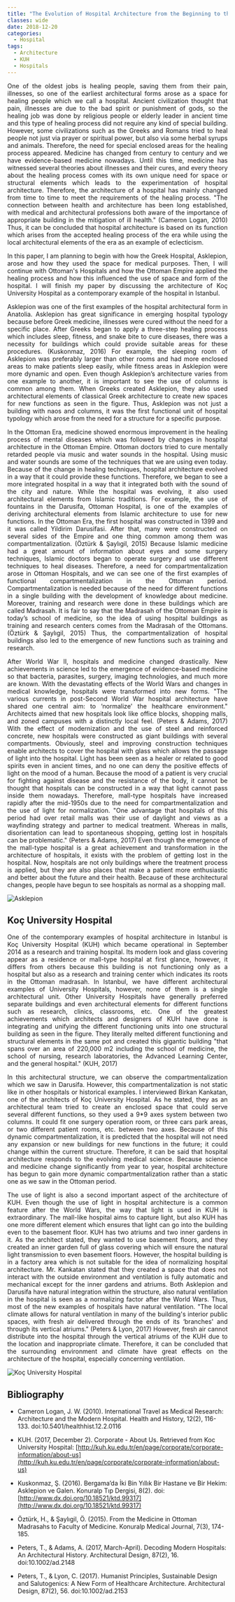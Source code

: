 ```yaml
---
title: "The Evolution of Hospital Architecture from the Beginning to the Present Day: Koç University Hospital"
classes: wide
date: 2018-12-20
categories:
  - Hospital
tags:
  - Architecture
  - KUH
  - Hospitals
---
```


<div style="text-align: justify;">

One of the oldest jobs is healing people, saving them from their pain, illnesses, so one of the earliest architectural forms arose as a space for healing people which we call a hospital. Ancient civilization thought that pain, illnesses are due to the bad spirit or punishment of gods, so the healing job was done by religious people or elderly leader in ancient time and this type of healing process did not require any kind of special building. However, some civilizations such as the Greeks and Romans tried to heal people not just via prayer or spiritual power, but also via some herbal syrups and animals. Therefore, the need for special enclosed areas for the healing process appeared. Medicine has changed from century to century and we have evidence-based medicine nowadays. Until this time, medicine has witnessed several theories about illnesses and their cures, and every theory about the healing process comes with its own unique need for space or structural elements which leads to the experimentation of hospital architecture. Therefore, the architecture of a hospital has mainly changed from time to time to meet the requirements of the healing process. "The connection between health and architecture has been long established, with medical and architectural professions both aware of the importance of appropriate building in the mitigation of ill health." (Cameron Logan, 2010) Thus, it can be concluded that hospital architecture is based on its function which arises from the accepted healing process of the era while using the local architectural elements of the era as an example of eclecticism.

</div>


<div style="text-align: justify;">

In this paper, I am planning to begin with how the Greek Hospital, Asklepion, arose and how they used the space for medical purposes. Then, I will continue with Ottoman's Hospitals and how the Ottoman Empire applied the healing process and how this influenced the use of space and form of the hospital. I will finish my paper by discussing the architecture of Koç University Hospital as a contemporary example of the hospital in Istanbul.

</div>


<div style="text-align: justify;">

Asklepion was one of the first examples of the hospital architectural form in Anatolia. Asklepion has great significance in emerging hospital typology because before Greek medicine, illnesses were cured without the need for a specific place. After Greeks began to apply a three-step healing process which includes sleep, fitness, and snake bite to cure diseases, there was a necessity for buildings which could provide suitable areas for these procedures. (Kuskonmaz, 2016) For example, the sleeping room of Asklepion was preferably larger than other rooms and had more enclosed areas to make patients sleep easily, while fitness areas in Asklepion were more dynamic and open. Even though Asklepion’s architecture varies from one example to another, it is important to see the use of columns is common among them. When Greeks created Asklepion, they also used architectural elements of classical Greek architecture to create new spaces for new functions as seen in the figure. Thus, Asklepion was not just a building with naos and columns, it was the first functional unit of hospital typology which arose from the need for a structure for a specific purpose.

</div>


<div style="text-align: justify;">

In the Ottoman Era, medicine showed enormous improvement in the healing process of mental diseases which was followed by changes in hospital architecture in the Ottoman Empire. Ottoman doctors tried to cure mentally retarded people via music and water sounds in the hospital. Using music and water sounds are some of the techniques that we are using even today. Because of the change in healing techniques, hospital architecture evolved in a way that it could provide these functions. Therefore, we began to see a more integrated hospital in a way that it integrated both with the sound of the city and nature. While the hospital was evolving, it also used architectural elements from Islamic traditions. For example, the use of fountains in the Darusifa, Ottoman Hospital, is one of the examples of deriving architectural elements from Islamic architecture to use for new functions. In the Ottoman Era, the first hospital was constructed in 1399 and it was called Yildirim Darusifasi. After that, many were constructed on several sides of the Empire and one thing common among them was compartmentalization. (Öztürk & Şaylıgil, 2015) Because Islamic medicine had a great amount of information about eyes and some surgery techniques, Islamic doctors began to operate surgery and use different techniques to heal diseases. Therefore, a need for compartmentalization arose in Ottoman Hospitals, and we can see one of the first examples of functional compartmentalization in the Ottoman period. Compartmentalization is needed because of the need for different functions in a single building with the development of knowledge about medicine. Moreover, training and research were done in these buildings which are called Madrasah. It is fair to say that the Madrasah of the Ottoman Empire is today’s school of medicine, so the idea of using hospital buildings as training and research centers comes from the Madrasah of the Ottomans. (Öztürk & Şaylıgil, 2015) Thus, the compartmentalization of hospital buildings also led to the emergence of new functions such as training and research.

</div>


<div style="text-align: justify;">

After World War II, hospitals and medicine changed drastically. New achievements in science led to the emergence of evidence-based medicine so that bacteria, parasites, surgery, imaging technologies, and much more are known. With the devastating effects of the World Wars and changes in medical knowledge, hospitals were transformed into new forms. "The various currents in post-Second World War hospital architecture have shared one central aim: to ‘normalize' the healthcare environment." Architects aimed that new hospitals look like office blocks, shopping malls, and zoned campuses with a distinctly local feel. (Peters & Adams, 2017) With the effect of modernization and the use of steel and reinforced concrete, new hospitals were constructed as giant buildings with several compartments. Obviously, steel and improving construction techniques enable architects to cover the hospital with glass which allows the passage of light into the hospital. Light has been seen as a healer or related to good spirits even in ancient times, and no one can deny the positive effects of light on the mood of a human. Because the mood of a patient is very crucial for fighting against disease and the resistance of the body, it cannot be thought that hospitals can be constructed in a way that light cannot pass inside them nowadays. Therefore, mall-type hospitals have increased rapidly after the mid-1950s due to the need for compartmentalization and the use of light for normalization. "One advantage that hospitals of this period had over retail malls was their use of daylight and views as a wayfinding strategy and partner to medical treatment. Whereas in malls, disorientation can lead to spontaneous shopping, getting lost in hospitals can be problematic." (Peters & Adams, 2017) Even though the emergence of the mall-type hospital is a great achievement and transformation in the architecture of hospitals, it exists with the problem of getting lost in the hospital. Now, hospitals are not only buildings where the treatment process is applied, but they are also places that make a patient more enthusiastic and better about the future and their health. Because of these architectural changes, people have begun to see hospitals as normal as a shopping mall.

</div>

![Asklepion](assets/images/asiu_final_2.jpg)


## Koç University Hospital

<div style="text-align: justify;">

One of the contemporary examples of hospital architecture in Istanbul is Koç University Hospital (KUH) which became operational in September 2014 as a research and training hospital. Its modern look and glass covering appear as a residence or mall-type hospital at first glance, however, it differs from others because this building is not functioning only as a hospital but also as a research and training center which indicates its roots in the Ottoman madrasah. In Istanbul, we have different architectural examples of University Hospitals, however, none of them is a single architectural unit. Other University Hospitals have generally preferred separate buildings and even architectural elements for different functions such as research, clinics, classrooms, etc. One of the greatest achievements which architects and designers of KUH have done is integrating and unifying the different functioning units into one structural building as seen in the figure. They literally melted different functioning and structural elements in the same pot and created this gigantic building "that spans over an area of 220,000 m2 including the school of medicine, the school of nursing, research laboratories, the Advanced Learning Center, and the general hospital." (KUH, 2017)

</div>


<div style="text-align: justify;">

In this architectural structure, we can observe the compartmentalization which we saw in Darusifa. However, this compartmentalization is not static like in other hospitals or historical examples. I interviewed Birkan Kankatan, one of the architects of Koç University Hospital. As he stated, they as an architectural team tried to create an enclosed space that could serve several different functions, so they used a 9*9 axes system between two columns. It could fit one surgery operation room, or three cars park areas, or two different patient rooms, etc. between two axes. Because of this dynamic compartmentalization, it is predicted that the hospital will not need any expansion or new buildings for new functions in the future; it could change within the current structure. Therefore, it can be said that hospital architecture responds to the evolving medical science. Because science and medicine change significantly from year to year, hospital architecture has begun to gain more dynamic compartmentalization rather than a static one as we saw in the Ottoman period.

</div>


<div style="text-align: justify;">

The use of light is also a second important aspect of the architecture of KUH. Even though the use of light in hospital architecture is a common feature after the World Wars, the way that light is used in KUH is extraordinary. The mall-like hospital aims to capture light, but also KUH has one more different element which ensures that light can go into the building even to the basement floor. KUH has two atriums and two inner gardens in it. As the architect stated, they wanted to use basement floors, and they created an inner garden full of glass covering which will ensure the natural light transmission to even basement floors. However, the hospital building is in a factory area which is not suitable for the idea of normalizing hospital architecture. Mr. Kankatan stated that they created a space that does not interact with the outside environment and ventilation is fully automatic and mechanical except for the inner gardens and atriums. Both Asklepion and Darusifa have natural integration within the structure, also natural ventilation in the hospital is seen as a normalizing factor after the World Wars. Thus, most of the new examples of hospitals have natural ventilation. "The local climate allows for natural ventilation in many of the building's interior public spaces, with fresh air delivered through the ends of its ‘branches' and through its vertical atriums." (Peters & Lyon, 2017) However, fresh air cannot distribute into the hospital through the vertical atriums of the KUH due to the location and inappropriate climate. Therefore, it can be concluded that the surrounding environment and climate have great effects on the architecture of the hospital, especially concerning ventilation.

</div>

<img alt="Koç University Hospital" src="https://github.com/atalaydemiray/atalaydemiray.github.io/blob/e129e21d2b888368d19b42c16e83e26ff423b49d/assets/images/aisu_final_1.jpg">


## Bibliography

- Cameron Logan, J. W. (2010). International Travel as Medical Research: Architecture and the Modern Hospital. Health and History, 12(2), 116-133. doi:10.5401/healthhist.12.2.0116

- KUH. (2017, December 2). Corporate - About Us. Retrieved from Koc University Hospital: [http://kuh.ku.edu.tr/en/page/corporate/corporate-information/about-us](http://kuh.ku.edu.tr/en/page/corporate/corporate-information/about-us)

- Kuskonmaz, Ş. (2016). Bergama’da İki Bin Yıllık Bir Hastane ve Bir Hekim: Asklepion ve Galen. Konuralp Tıp Dergisi, 8(2). doi:[http://www.dx.doi.org/10.18521/ktd.99317](http://www.dx.doi.org/10.18521/ktd.99317)

- Öztürk, H., & Şaylıgil, Ö. (2015). From the Medicine in Ottoman Madrasahs to Faculty of Medicine. Konuralp Medical Journal, 7(3), 174-185.

- Peters, T., & Adams, A. (2017, March-April). Decoding Modern Hospitals: An Architectural History. Architectural Design, 87(2), 16. doi:10.1002/ad.2148

- Peters, T., & Lyon, C. (2017). Humanist Principles, Sustainable Design and Salutogenics: A New Form of Healthcare Architecture. Architectural Design, 87(2), 56. doi:10.1002/ad.2153
